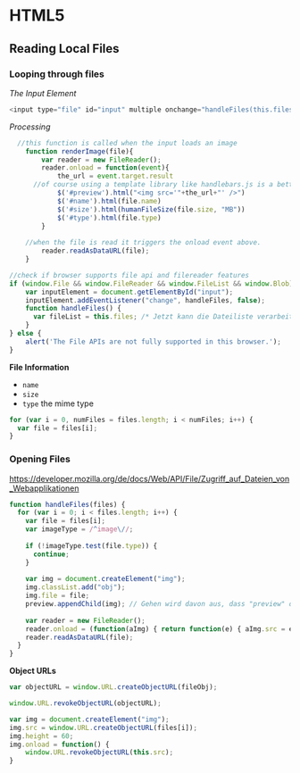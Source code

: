 # HTML5





## Reading Local Files



### Looping through files

*The Input Element*

```javascript
<input type="file" id="input" multiple onchange="handleFiles(this.files)">
```

*Processing*

```javascript
  //this function is called when the input loads an image
	function renderImage(file){
		var reader = new FileReader();
		reader.onload = function(event){
			the_url = event.target.result
      //of course using a template library like handlebars.js is a better solution than just inserting a string
			$('#preview').html("<img src='"+the_url+"' />")
			$('#name').html(file.name)
			$('#size').html(humanFileSize(file.size, "MB"))
			$('#type').html(file.type)
		}
    
    //when the file is read it triggers the onload event above.
		reader.readAsDataURL(file);
	}

//check if browser supports file api and filereader features
if (window.File && window.FileReader && window.FileList && window.Blob) {
	var inputElement = document.getElementById("input");
    inputElement.addEventListener("change", handleFiles, false);
    function handleFiles() {
      var fileList = this.files; /* Jetzt kann die Dateiliste verarbeitet werden */
    }
} else {
    alert('The File APIs are not fully supported in this browser.');
}
```

**File Information**

- `name`
- `size`
- `type` the mime type

```javascript
for (var i = 0, numFiles = files.length; i < numFiles; i++) {
  var file = files[i];
}
```



### Opening Files

https://developer.mozilla.org/de/docs/Web/API/File/Zugriff_auf_Dateien_von_Webapplikationen

```javascript
function handleFiles(files) {
  for (var i = 0; i < files.length; i++) {
    var file = files[i];
    var imageType = /^image\//;
    
    if (!imageType.test(file.type)) {
      continue;
    }
    
    var img = document.createElement("img");
    img.classList.add("obj");
    img.file = file;
    preview.appendChild(img); // Gehen wird davon aus, dass "preview" das div-Element ist, in dem der Inhalt angezeigt wird.
    
    var reader = new FileReader();
    reader.onload = (function(aImg) { return function(e) { aImg.src = e.target.result; }; })(img);
    reader.readAsDataURL(file);
  }
}
```



**Object URLs**

```javascript
var objectURL = window.URL.createObjectURL(fileObj);
```

```javascript
window.URL.revokeObjectURL(objectURL);
```





```javascript
var img = document.createElement("img");
img.src = window.URL.createObjectURL(files[i]);
img.height = 60;
img.onload = function() {
    window.URL.revokeObjectURL(this.src);
}
```

